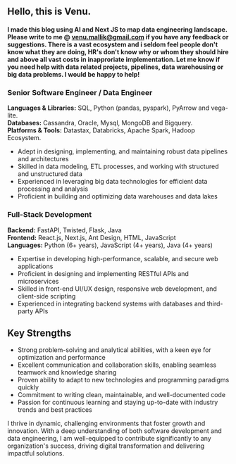 ## Hello, this is Venu. 

#### I made this blog using AI and Next JS to map data engineering landscape. Please write to me @ venu.mallik@gmail.com if you have any feedback or suggestions. There is a vast ecosystem and i seldom feel people don't know what they are doing, HR's don't know why or whom they should hire and above all vast costs in inapproriate implementation. Let me know if you need help with data related projects, pipelines, data warehousing or big data problems. I would be happy to help!


### Senior Software Engineer / Data Engineer


**Languages & Libraries:** SQL, Python (pandas, pyspark), PyArrow and vega-lite.  
**Databases:** Cassandra, Oracle, Mysql, MongoDB and Bigquery.  
**Platforms & Tools:** Datastax, Databricks, Apache Spark, Hadoop Ecosystem.

- Adept in designing, implementing, and maintaining robust data pipelines and architectures
- Skilled in data modeling, ETL processes, and working with structured and unstructured data
- Experienced in leveraging big data technologies for efficient data processing and analysis
- Proficient in building and optimizing data warehouses and data lakes

### Full-Stack Development

**Backend:** FastAPI, Twisted, Flask, Java  
**Frontend:** React.js, Next.js, Ant Design, HTML, JavaScript  
**Languages:** Python (6+ years), JavaScript (4+ years), Java (4+ years)

- Expertise in developing high-performance, scalable, and secure web applications
- Proficient in designing and implementing RESTful APIs and microservices
- Skilled in front-end UI/UX design, responsive web development, and client-side scripting
- Experienced in integrating backend systems with databases and third-party APIs

## Key Strengths

- Strong problem-solving and analytical abilities, with a keen eye for optimization and performance
- Excellent communication and collaboration skills, enabling seamless teamwork and knowledge sharing
- Proven ability to adapt to new technologies and programming paradigms quickly
- Commitment to writing clean, maintainable, and well-documented code
- Passion for continuous learning and staying up-to-date with industry trends and best practices

I thrive in dynamic, challenging environments that foster growth and innovation. With a deep understanding of both software development and data engineering, I am well-equipped to contribute significantly to any organization's success, driving digital transformation and delivering impactful solutions.

